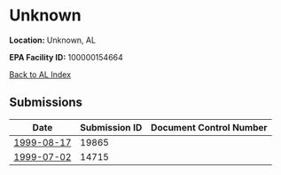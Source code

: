 # Unknown

**Location:** Unknown, AL

**EPA Facility ID:** 100000154664

[Back to AL Index](../../index.md)

## Submissions

| Date | Submission ID | Document Control Number |
|------|--------------|-------------------------|
| [1999-08-17](submissions/19865.md) | 19865 |  |
| [1999-07-02](submissions/14715.md) | 14715 |  |
